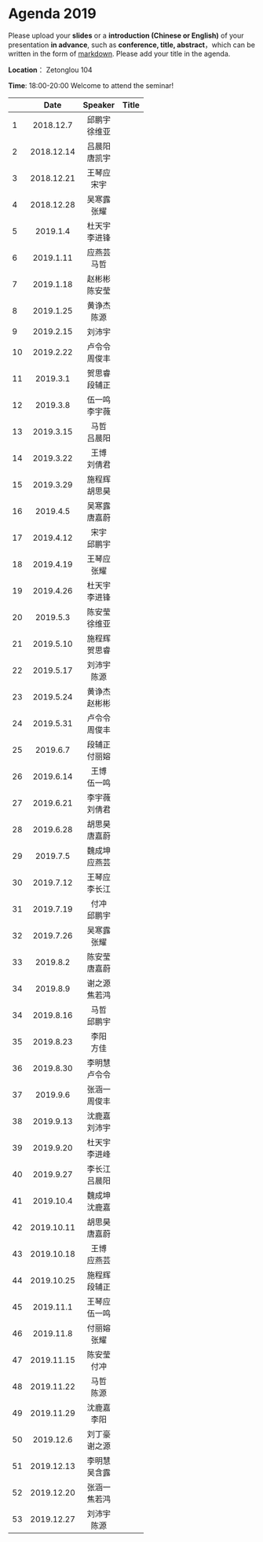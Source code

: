 # Agenda 2019
Please upload your **slides** or a **introduction (Chinese or English)** of your presentation **in advance**,
such as **conference, title, abstract**，which can be written in the form of [markdown](http://sspai.com/25137). Please add your title in the agenda.

**Location**： Zetonglou 104

**Time**: 18:00-20:00  Welcome to attend the seminar!

||Date|Speaker|Title|
|---|:---:|:---:|:---:|
|1|2018.12.7|邱鹏宇 <br>徐维亚|
|2|2018.12.14|吕晨阳<br>唐凯宇|
|3|2018.12.21|王琴应<br>宋宇|
|4|2018.12.28|吴寒露<br>张耀 |
|5|2019.1.4|杜天宇<br>李进锋|
|6|2019.1.11|应燕芸<br> 马哲|
|7|2019.1.18|赵彬彬<br>陈安莹|
|8|2019.1.25|黄诤杰<br>陈源|
|9|2019.2.15|刘沛宇<br>|
|10|2019.2.22|卢令令 <br>周俊丰|
|11|2019.3.1|贺思睿<br>段辅正|
|12|2019.3.8|伍一鸣<br>李宇薇|
|13|2019.3.15|马哲<br>吕晨阳|
|14|2019.3.22|王博<br>刘倩君|
|15|2019.3.29|施程辉<br>胡思昊|
|16|2019.4.5|吴寒露<br>唐嘉蔚|
|17|2019.4.12|宋宇<br>邱鹏宇|
|18|2019.4.19|王琴应<br>张耀|
|19|2019.4.26|杜天宇<br>李进锋|
|20|2019.5.3|陈安莹<br>徐维亚|
|21|2019.5.10|施程辉<br>贺思睿|
|22|2019.5.17|刘沛宇<br>陈源|
|23|2019.5.24|黄诤杰<br>赵彬彬|
|24|2019.5.31|卢令令 <br>周俊丰|
|25|2019.6.7|段辅正<br>付丽嫆|
|26|2019.6.14|王博<br>伍一鸣|
|27|2019.6.21|李宇薇<br>刘倩君|
|28|2019.6.28|胡思昊<br>唐嘉蔚|
|29|2019.7.5|魏成坤<br>应燕芸|
|30|2019.7.12|王琴应<br>李长江|
|31|2019.7.19|付冲<br>邱鹏宇|
|32|2019.7.26|吴寒露<br>张耀|
|33|2019.8.2|陈安莹<br>唐嘉蔚|
|34|2019.8.9|谢之源<br>焦若鸿|
|34|2019.8.16|马哲 <br>邱鹏宇|
|35|2019.8.23|李阳<br>方佳|
|36|2019.8.30|李明慧<br>卢令令|
|37|2019.9.6|张涵一 <br>周俊丰
|38|2019.9.13|沈鹿嘉<br>刘沛宇
|39|2019.9.20|杜天宇<br>李进峰
|40|2019.9.27|李长江<br>吕晨阳
|41|2019.10.4|魏成坤<br>沈鹿嘉|
|42|2019.10.11|胡思昊<br>唐嘉蔚
|43|2019.10.18|王博<br>应燕芸
|44|2019.10.25|施程辉<br>段辅正
|45|2019.11.1|王琴应<br>伍一鸣
|46|2019.11.8|付丽嫆<br>张耀
|47|2019.11.15|陈安莹<br>付冲
|48|2019.11.22|马哲<br>陈源
|49|2019.11.29|沈鹿嘉<br>李阳
|50|2019.12.6|刘丁豪<br>谢之源
|51|2019.12.13|李明慧<br>吴含露
|52|2019.12.20|张涵一<br>焦若鸿
|53|2019.12.27|刘沛宇<br>陈源


